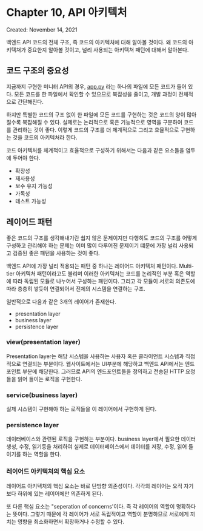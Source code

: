 # Chapter 10, API 아키텍처

Created: November 14, 2021

백엔드 API 코드의 전체 구조, 즉 코드의 아키텍처에 대해 알아볼 것이다. 왜 코드의 아키텍쳐가 중요한지 알아볼 것이고, 널리 사용되는 아키텍쳐 패턴에 대해서 알아본다.

## 코드 구조의 중요성

지금까지 구현한 미니터 API의 경우, [app.py](http://app.py) 라는 하나의 파일에 모든 코드가 들어 있다. 모든 코드를 한 파일에서 확인할 수 있으므로 복잡성을 줄이고, 개발 과정이 전체적으로 간단해진다. 

하지만 특별한 코드의 구조 없이 한 파일에 모든 코드를 구현하는 것은 코드의 양이 많아질수록 복잡해질 수 있다. 실제로는 논리적으로 혹은 기능적으로 영역을 구분하여 코드를 관리하는 것이 좋다. 이렇게 코드의 구조를 더 체계적으로 그리고 효율적으로 구현하는 것을 코드의 아키텍처라 한다.

코드 아키텍처를 체계적이고 효율적으로 구성하기 위해서는 다음과 같은 요소들을 염두에 두어야 한다.

- 확장성
- 재사용성
- 보수 유지 가능성
- 가독성
- 테스트 가능성

## 레이어드 패턴

좋은 코드의 구조를 생각해내기란 쉅지 않은 문제이지만 다행히도 코드의 구조를 어떻게 구성하고 관리해야 하는 문제는 이미 많이 다루어진 문제이기 떄문에 가장 널리 사용되고 검증된 좋은 패턴을 사용하는 것이 좋다. 

백엔드 API에 가장 널리 적용되는 패턴 중 하나는 레이어드 아키텍처 패턴이다. Multi-tier 아키텍처 패턴이라고도 불리며 이러한 아키텍처는 코드를 논리적인 부분 혹은 역할에 따라 독립된 모듈로 나누어서 구성하는 패턴이다. 그리고 각 모듈이 서로의 의존도에 따라 층층히 쌓듯이 연결되어서 전체의 시스템을 연결하는 구조.

일반적으로 다음과 같은 3개의 레이어가 존재한다.

- presentation layer
- business layer
- persistence layer

### view(presentation layer)

Presentation layer는 해당 시스템을 사용하는 사용자 혹은 클라이언트 시스템과 직접적으로 연결되는 부분이다. 웹사이트에서는 UI부분에 해당하고 백엔드 API에서는 엔드포인트 부분에 해당한다. 그러므로 API의 엔드포인트들을 정의하고 전송된 HTTP 요청들을 읽어 들이는 로직을 구현한다.

### service(business layer)

실제 시스템이 구현해야 하는 로직들을 이 레이어에서 구현하게 된다.

### persistence layer

데이터베이스와 관련된 로직을 구현하는 부분이다. business layer에서 필요한 데이터 생성, 수정, 읽기등을 처리하여 실제로 데이터베이스에서 데이터를 저장, 수정, 읽어 들이기를 하는 역할을 한다.

### 레이어드 아키텍처의 핵심 요소

레이어드 아키텍처의 핵심 요소는 바로 단방향 의존성이다. 각각의 레이어는 오직 자기보다 하위에 있는 레이어에만 의존하게 된다.

또 다른 핵심 요소는 "seperation of concerns'이다. 즉 각 레이어의 역할이 명확하다는 뜻이다. 그렇기 때문에 각 레이어가 서로 독립적이고 역할이 분명하므로 서로에게 끼치는 영향을 최소화하면서 확장하거나 수정할 수 있다.
